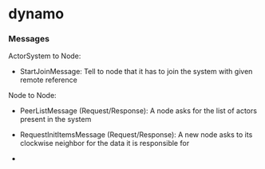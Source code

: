 # dynamo



### Messages

ActorSystem to Node:

- StartJoinMessage: Tell to node that it has to join the system with given remote reference

Node to Node:

- PeerListMessage (Request/Response): A node asks for the list of actors present in the system
- RequestInitItemsMessage (Request/Response): A new node asks to its clockwise neighbor for the data it is responsible for

- 
